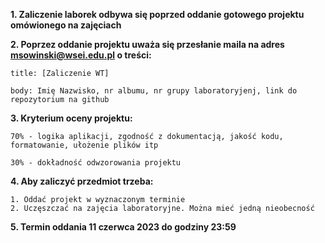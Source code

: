**1. Zaliczenie laborek odbywa się poprzed oddanie gotowego projektu omówionego na zajęciach**

**2. Poprzez oddanie projektu uważa się przesłanie maila na adres msowinski@wsei.edu.pl o treści:**
	
	
	title: [Zaliczenie WT]
	
	body: Imię Nazwisko, nr albumu, nr grupy laboratoryjenj, link do repozytorium na github
	
	

**3. Kryterium oceny projektu:**

	
	70% - logika aplikacji, zgodność z dokumentacją, jakość kodu, formatowanie, ułożenie plików itp

	30% - dokładność odwzorowania projektu
	

**4. Aby zaliczyć przedmiot trzeba:**


	1. Oddać projekt w wyznaczonym terminie
	2. Uczęszczać na zajęcia laboratoryjne. Można mieć jedną nieobecność


**5. Termin oddania 11 czerwca 2023 do godziny 23:59**